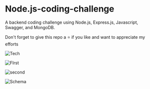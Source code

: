 
# Node.js-coding-challenge
A backend coding challenge using Node.js, Express.js, Javascript, Swagger, and MongoDB.

Don't forget to give this repo a ⭐ if you like and want to appreciate my efforts


![Tech](https://user-images.githubusercontent.com/63356649/127726597-f34f5099-3427-4a48-bec3-258c94475177.JPG)

![FIrst](https://user-images.githubusercontent.com/63356649/127726433-0a521fed-dbfc-4bc6-871c-e78f3198b5d8.JPG)

![second](https://user-images.githubusercontent.com/63356649/127726465-ffb3ed94-6d0e-495e-96f7-1c1dc4fd6221.JPG)

![Schema](https://user-images.githubusercontent.com/63356649/127726571-4b021820-d6e4-4eda-903d-d780d6d8bee1.JPG)


